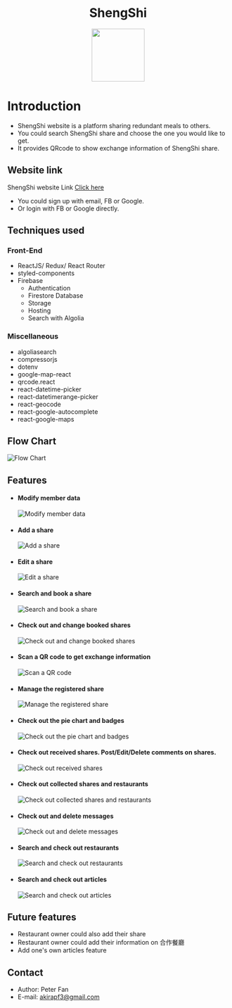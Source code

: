 <h1 align='center'>ShengShi</h1>
<div align='center'><a href='https://shengshi.itcosmos.co'><img width='120px' src='src/images/common/shengshi-logo.svg'/></a></div>

# Introduction

- ShengShi website is a platform sharing redundant meals to others.
- You could search ShengShi share and choose the one you would like to get.
- It provides QRcode to show exchange information of ShengShi share.

## Website link

ShengShi website Link [Click here](https://shengshi.itcosmos.co)

- You could sign up with email, FB or Google.
- Or login with FB or Google directly.

## Techniques used

### Front-End

- ReactJS/ Redux/ React Router
- styled-components
- Firebase
  - Authentication
  - Firestore Database
  - Storage
  - Hosting
  - Search with Algolia

### Miscellaneous

- algoliasearch
- compressorjs
- dotenv
- google-map-react
- qrcode.react
- react-datetime-picker
- react-datetimerange-picker
- react-geocode
- react-google-autocomplete
- react-google-maps

## Flow Chart

![Flow Chart](/readMeImages/ShengShiFlowChart.png)

## Features

- #### Modify member data
  ![Modify member data](/readMeImages/modifyMemberData.gif)
- #### Add a share
  ![Add a share](readMeImages/addShare.gif)
- #### Edit a share
  ![Edit a share](/readMeImages/editShare.gif)
- #### Search and book a share
  ![Search and book a share](/readMeImages/searchBookShare.gif)
- #### Check out and change booked shares
  ![Check out and change booked shares](readMeImages/checkoutChnageBookedShare.gif)
- #### Scan a QR code to get exchange information
  ![Scan a QR code](/readMeImages/scanQRcode.gif)
- #### Manage the registered share
  ![Manage the registered share](/readMeImages/manageRegisteredShare.gif)
- #### Check out the pie chart and badges
  ![Check out the pie chart and badges](/readMeImages/checkChartBadges.gif)
- #### Check out received shares. Post/Edit/Delete comments on shares.

  ![Check out received shares](/readMeImages/checkReceivedShareComments.gif)

- #### Check out collected shares and restaurants

  ![Check out collected shares and restaurants](/readMeImages/checkCollection.gif)

- #### Check out and delete messages
  ![Check out and delete messages](/readMeImages/checkMessage.gif)
- #### Search and check out restaurants
  ![Search and check out restaurants](/readMeImages/checkRestaurants.gif)
- #### Search and check out articles
  ![Search and check out articles](/readMeImages/checkArticles.gif)

## Future features

- Restaurant owner could also add their share
- Restaurant owner could add their information on 合作餐廳
- Add one's own articles feature

## Contact

- Author: Peter Fan
- E-mail: akirapf3@gmail.com
